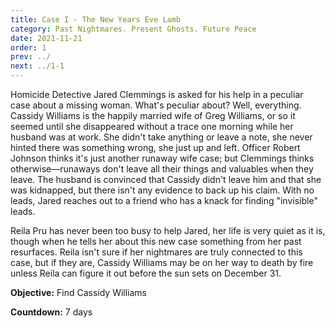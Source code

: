 ```yaml
---
title: Case I - The New Years Eve Lamb
category: Past Nightmares. Present Ghosts. Future Peace
date: 2021-11-21
order: 1
prev: ../
next: ../1-1
---
```

Homicide Detective Jared Clemmings is asked for his help in a peculiar case about a missing woman. What's peculiar about? Well, everything. Cassidy Williams is the happily married wife of Greg Williams, or so it seemed until she disappeared without a trace one morning while her husband was at work. She didn't take anything or leave a note, she never hinted there was something wrong, she just up and left. Officer Robert Johnson thinks it's just another runaway wife case; but Clemmings thinks otherwise—runaways don't leave all their things and valuables when they leave. The husband is convinced that Cassidy didn't leave him and that she was kidnapped, but there isn't any evidence to back up his claim. With no leads, Jared reaches out to a friend who has a knack for finding "invisible" leads.

Reila Pru has never been too busy to help Jared, her life is very quiet as it is, though when he tells her about this new case something from her past resurfaces. Reila isn't sure if her nightmares are truly connected to this case, but if they are, Cassidy Williams may be on her way to death by fire unless Reila can figure it out before the sun sets on December 31.

**Objective:** Find Cassidy Williams

**Countdown:** 7 days